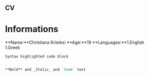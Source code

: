 ## CV

# Informations

**Name:**Christiana Krielesi
**Age:**19
**Languages:**1.English
1.Greek

```markdown
Syntax highlighted code block


**Bold** and _Italic_ and `Code` text

